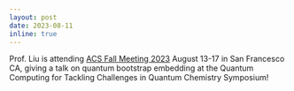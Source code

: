 ```yaml
---
layout: post
date: 2023-08-11
inline: true
---
```


Prof. Liu is attending [ACS Fall Meeting 2023](https://www.acs.org/meetings/acs-meetings/fall-2023.html) August 13-17 in San Francesco CA, giving a talk on quantum bootstrap embedding at the Quantum Computing for Tackling Challenges in Quantum Chemistry Symposium!

